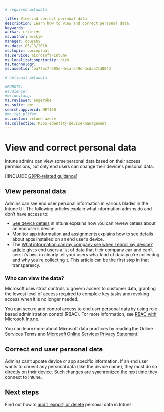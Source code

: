 ```yaml
---
# required metadata

title: View and correct personal data
description: Learn how to view and correct personal data.
keywords:
author: ErikjeMS
ms.author: erikje
manager: dougeby
ms.date: 05/18/2018
ms.topic: conceptual
ms.service: microsoft-intune
ms.localizationpriority: high
ms.technology:
ms.assetid: 1ba77bc7-505e-4eca-a49e-dcdaa75d0043

# optional metadata

#ROBOTS:
#audience:
#ms.devlang:
ms.reviewer: angerobe
ms.suite: ems
search.appverid: MET150
#ms.tgt_pltfrm:
ms.custom: intune-azure
ms.collection: M365-identity-device-management
---
```


# View and correct personal data

Intune admins can view some personal data based on their access permissions, but only end users can change their device's personal data.

[!INCLUDE [GDPR-related guidance](./includes/gdpr-dsr-and-stp-note.md)]


## View personal data

Admins can see end user personal information in various blades in the Intune UI. The following articles explain what information admins do and don’t have access to:
- [See device details](device-inventory.md) in Intune explains how you can review details about an end user’s device.
- [Monitor app information and assignments](apps-monitor.md) explains how to see details about apps installed on an end user’s device.
- The [What information can my company see when I enroll my device? article](https://docs.microsoft.com/intune-user-help/what-info-can-your-company-see-when-you-enroll-your-device-in-intune) gives end users a list of data that their company can and can’t see. It’s best to clearly tell your users what kind of data you’re collecting and why you’re collecting it. This article can be the first step in that transparency.

### Who can view the data?

Microsoft uses strict controls to govern access to customer data, granting the lowest level of access required to complete key tasks and revoking access when it is no longer needed. 

You can secure and control access to end user personal data by using role-based administration control (RBAC). For more information, see [RBAC with Microsoft Intune](role-based-access-control.md).

You can learn more about Microsoft data practices by reading the Online Services Terms and [Microsoft Online Services Privacy Statement](http://go.microsoft.com/fwlink/p/?linkid=131004&clcid=0x409). 

## Correct end user personal data

Admins can’t update device or app specific information. If an end user wants to correct any personal data (like the device name), they must do so directly on their device. Such changes are synchronized the next time they connect to Intune.


## Next steps

Find out how to [audit, export, or delete](privacy-data-audit-export-delete.md) personal data in Intune.
